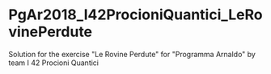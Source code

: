 # PgAr2018_I42ProcioniQuantici_LeRovinePerdute

Solution for the exercise "Le Rovine Perdute" for "Programma Arnaldo" by team I 42 Procioni Quantici
